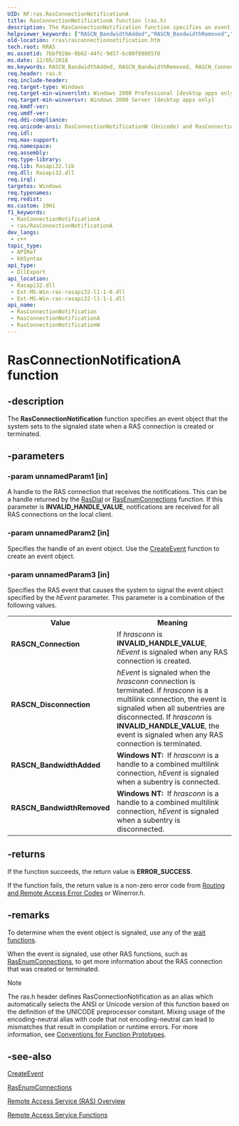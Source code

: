 ```yaml
---
UID: NF:ras.RasConnectionNotificationA
title: RasConnectionNotificationA function (ras.h)
description: The RasConnectionNotification function specifies an event object that the system sets to the signaled state when a RAS connection is created or terminated. (ANSI)
helpviewer_keywords: ["RASCN_BandwidthAdded","RASCN_BandwidthRemoved","RASCN_Connection","RASCN_Disconnection","RasConnectionNotification","RasConnectionNotification function [RAS]","RasConnectionNotificationA","RasConnectionNotificationW","_ras_rasconnectionnotification","ras/RasConnectionNotification","ras/RasConnectionNotificationA","ras/RasConnectionNotificationW","rras.rasconnectionnotification"]
old-location: rras\rasconnectionnotification.htm
tech.root: RRAS
ms.assetid: 7bbf928e-9b62-44fc-9d57-6c80f89865f0
ms.date: 12/05/2018
ms.keywords: RASCN_BandwidthAdded, RASCN_BandwidthRemoved, RASCN_Connection, RASCN_Disconnection, RasConnectionNotification, RasConnectionNotification function [RAS], RasConnectionNotificationA, RasConnectionNotificationW, _ras_rasconnectionnotification, ras/RasConnectionNotification, ras/RasConnectionNotificationA, ras/RasConnectionNotificationW, rras.rasconnectionnotification
req.header: ras.h
req.include-header: 
req.target-type: Windows
req.target-min-winverclnt: Windows 2000 Professional [desktop apps only]
req.target-min-winversvr: Windows 2000 Server [desktop apps only]
req.kmdf-ver: 
req.umdf-ver: 
req.ddi-compliance: 
req.unicode-ansi: RasConnectionNotificationW (Unicode) and RasConnectionNotificationA (ANSI)
req.idl: 
req.max-support: 
req.namespace: 
req.assembly: 
req.type-library: 
req.lib: Rasapi32.lib
req.dll: Rasapi32.dll
req.irql: 
targetos: Windows
req.typenames: 
req.redist: 
ms.custom: 19H1
f1_keywords:
 - RasConnectionNotificationA
 - ras/RasConnectionNotificationA
dev_langs:
 - c++
topic_type:
 - APIRef
 - kbSyntax
api_type:
 - DllExport
api_location:
 - Rasapi32.dll
 - Ext-MS-Win-ras-rasapi32-l1-1-0.dll
 - Ext-MS-Win-ras-rasapi32-l1-1-1.dll
api_name:
 - RasConnectionNotification
 - RasConnectionNotificationA
 - RasConnectionNotificationW
---
```


# RasConnectionNotificationA function


## -description

The 
<b>RasConnectionNotification</b> function specifies an event object that the system sets to the signaled state when a RAS connection is created or terminated.

## -parameters

### -param unnamedParam1 [in]

A handle to the RAS connection that receives the notifications. This can be a handle returned by the 
<a href="/windows/desktop/api/ras/nf-ras-rasdiala">RasDial</a> or 
<a href="/windows/desktop/api/ras/nf-ras-rasenumconnectionsa">RasEnumConnections</a> function. If this parameter is <b>INVALID_HANDLE_VALUE</b>, notifications are received for all RAS connections on the local client.

### -param unnamedParam2 [in]

Specifies the handle of an event object. Use the 
<a href="/windows/desktop/api/synchapi/nf-synchapi-createeventa">CreateEvent</a> function to create an event object.

### -param unnamedParam3 [in]

Specifies the RAS event that causes the system to signal the event object specified by the <i>hEvent</i> parameter. This parameter is a combination of the following values. 



<table>
<tr>
<th>Value</th>
<th>Meaning</th>
</tr>
<tr>
<td width="40%"><a id="RASCN_Connection"></a><a id="rascn_connection"></a><a id="RASCN_CONNECTION"></a><dl>
<dt><b>RASCN_Connection</b></dt>
</dl>
</td>
<td width="60%">
If <i>hrasconn</i> is <b>INVALID_HANDLE_VALUE</b>, <i>hEvent</i> is signaled when any RAS connection is created.

</td>
</tr>
<tr>
<td width="40%"><a id="RASCN_Disconnection"></a><a id="rascn_disconnection"></a><a id="RASCN_DISCONNECTION"></a><dl>
<dt><b>RASCN_Disconnection</b></dt>
</dl>
</td>
<td width="60%">
<i>hEvent</i> is signaled when the <i>hrasconn</i> connection is terminated. If <i>hrasconn</i> is a multilink connection, the event is signaled when all subentries are disconnected. If <i>hrasconn</i> is <b>INVALID_HANDLE_VALUE</b>, the event is signaled when any RAS connection is terminated.

</td>
</tr>
<tr>
<td width="40%"><a id="RASCN_BandwidthAdded"></a><a id="rascn_bandwidthadded"></a><a id="RASCN_BANDWIDTHADDED"></a><dl>
<dt><b>RASCN_BandwidthAdded</b></dt>
</dl>
</td>
<td width="60%">
<b>Windows NT:  </b>If <i>hrasconn</i> is a handle to a combined multilink connection, <i>hEvent</i> is signaled when a subentry is connected.

</td>
</tr>
<tr>
<td width="40%"><a id="RASCN_BandwidthRemoved"></a><a id="rascn_bandwidthremoved"></a><a id="RASCN_BANDWIDTHREMOVED"></a><dl>
<dt><b>RASCN_BandwidthRemoved</b></dt>
</dl>
</td>
<td width="60%">
<b>Windows NT:  </b>If <i>hrasconn</i> is a handle to a combined multilink connection, <i>hEvent</i> is signaled when a subentry is disconnected.

</td>
</tr>
</table>

## -returns

If the function succeeds, the return value is <b>ERROR_SUCCESS</b>.

If the function fails, the return value is a non-zero error code from <a href="/windows/desktop/RRAS/routing-and-remote-access-error-codes">Routing and Remote Access Error Codes</a> or Winerror.h.

## -remarks

To determine when the event object is signaled, use any of the 
<a href="/windows/desktop/Sync/wait-functions">wait functions</a>.

When the event is signaled, use other RAS functions, such as 
<a href="/windows/desktop/api/ras/nf-ras-rasenumconnectionsa">RasEnumConnections</a>, to get more information about the RAS connection that was created or terminated.





> [!NOTE]
> The ras.h header defines RasConnectionNotification as an alias which automatically selects the ANSI or Unicode version of this function based on the definition of the UNICODE preprocessor constant. Mixing usage of the encoding-neutral alias with code that not encoding-neutral can lead to mismatches that result in compilation or runtime errors. For more information, see [Conventions for Function Prototypes](/windows/win32/intl/conventions-for-function-prototypes).

## -see-also

<a href="/windows/desktop/api/synchapi/nf-synchapi-createeventa">CreateEvent</a>



<a href="/windows/desktop/api/ras/nf-ras-rasenumconnectionsa">RasEnumConnections</a>



<a href="/windows/desktop/RRAS/about-remote-access-service">Remote Access Service (RAS) Overview</a>



<a href="/windows/desktop/RRAS/remote-access-service-functions">Remote Access Service Functions</a>

